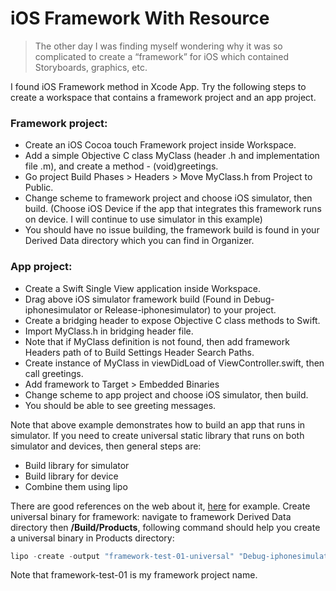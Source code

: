 # iOS Framework With Resource

> The other day I was finding myself wondering why it was so complicated to create a “framework” for iOS which contained Storyboards, graphics, etc.

I found iOS Framework method in Xcode App. Try the following steps to create a workspace that contains a framework project and an app project.

### Framework project:
- Create an iOS Cocoa touch Framework project inside Workspace.
- Add a simple Objective C class MyClass (header .h and implementation file .m), and create a method - (void)greetings.
- Go project Build Phases > Headers > Move MyClass.h from Project to Public.
- Change scheme to framework project and choose iOS simulator, then build. (Choose iOS Device if the app that integrates this framework runs on device. I will continue to use simulator in this example)
- You should have no issue building, the framework build is found in your Derived Data directory which you can find in Organizer.

### App project:
- Create a Swift Single View application inside Workspace.
- Drag above iOS simulator framework build (Found in Debug-iphonesimulator or Release-iphonesimulator) to your project.
- Create a bridging header to expose Objective C class methods to Swift.
- Import MyClass.h in bridging header file.
- Note that if MyClass definition is not found, then add framework Headers path of to Build Settings Header Search Paths.
- Create instance of MyClass in viewDidLoad of ViewController.swift, then call greetings.
- Add framework to Target > Embedded Binaries
- Change scheme to app project and choose iOS simulator, then build.
- You should be able to see greeting messages.

Note that above example demonstrates how to build an app that runs in simulator. If you need to create universal static library that runs on both simulator and devices, then general steps are:

- Build library for simulator
- Build library for device
- Combine them using lipo

There are good references on the web about it, [here](http://www.raywenderlich.com/41377/creating-a-static-library-in-ios-tutorial) for example.
Create universal binary for framework: navigate to framework Derived Data directory then **/Build/Products**, following command should help you create a universal binary in Products directory:

```javascript
lipo -create -output "framework-test-01-universal" "Debug-iphonesimulator/framework-test-01.framework/framework-test-01" "Debug-iphoneos/framework-test-01.framework/framework-test-01" 
``` 

Note that framework-test-01 is my framework project name.
